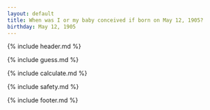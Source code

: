 ```yaml
---
layout: default
title: When was I or my baby conceived if born on May 12, 1905?
birthday: May 12, 1905
---
```


{% include header.md %}

{% include guess.md %}

{% include calculate.md %}

{% include safety.md %}

{% include footer.md %}



